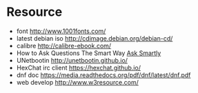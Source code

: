 # Resource
* font <http://www.1001fonts.com/>
* latest debian iso <http://cdimage.debian.org/debian-cd/>
* calibre <http://calibre-ebook.com/>
* How to Ask Questions The Smart Way [Ask Smartly](http://www.catb.org/esr/faqs/smart-questions.html)
* UNetbootin <http://unetbootin.github.io/>
* HexChat irc client <https://hexchat.github.io/>
* dnf doc <https://media.readthedocs.org/pdf/dnf/latest/dnf.pdf>
* web develop <http://www.w3resource.com/>

